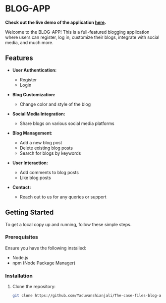 # BLOG-APP

**Check out the live demo of the application [here](https://main--verdant-lebkuchen-704293.netlify.app/).**

Welcome to the BLOG-APP! This is a full-featured blogging application where users can register, log in, customize their blogs, integrate with social media, and much more.

## Features

- **User Authentication:**
  - Register
  - Login

- **Blog Customization:**
  - Change color and style of the blog

- **Social Media Integration:**
  - Share blogs on various social media platforms

- **Blog Management:**
  - Add a new blog post
  - Delete existing blog posts
  - Search for blogs by keywords

- **User Interaction:**
  - Add comments to blog posts
  - Like blog posts

- **Contact:**
  - Reach out to us for any queries or support

## Getting Started

To get a local copy up and running, follow these simple steps.

### Prerequisites

Ensure you have the following installed:
- Node.js
- npm (Node Package Manager)

### Installation

1. Clone the repository:
   ```sh
   git clone https://github.com/Yaduvanshianjali/The-case-files-blog-app.git
